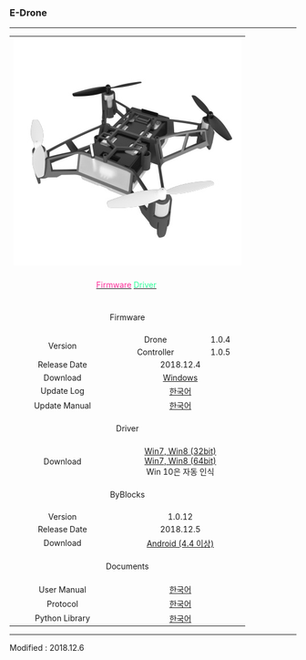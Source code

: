 ### E-Drone

---

<div align="center">
    <table>
        <tr>
            <td colspan="3">
                <div align="center">
                    <img src="/assets/images/products/e_drone.jpg" alt="e_drone">
                </div>
            </td>
        </tr>
        <tr>
            <td colspan="3"><div align="center">&nbsp;<br><a href="#Firmware"><span style="color:#FE2E9A">Firmware</span></a>&nbsp;<a href="#Driver"><span style="color:#2EFE9A">Driver</span></a>&nbsp;<br>&nbsp;</div></td>
        </tr>
        <tr>
            <td colspan="3"><div align="center"><a name="Firmware"></a>&nbsp;<br>Firmware<br>&nbsp;</div></td>
        </tr>
        <tr>
            <td rowspan="2"><div align="center">Version</div></td>
            <td><div align="center">Drone</div></td>
            <td><div align="center">1.0.4</div></td>
        </tr>
        <tr>
            <td><div align="center">Controller</div></td>
            <td><div align="center">1.0.5</div></td>
        </tr>
        <tr>
            <td><div align="center">Release Date</div></td>
            <td colspan="2"><div align="center">2018.12.4</div></td>
        </tr>
        <tr>
            <td><div align="center">Download</div></td>
            <td colspan="2"><div align="center"><a href="https://drive.google.com/open?id=1-TvDtzoEYvBLOGVrtsiwF4hcQWuIZz2g" target="_blank">Windows</a></div></td>
        </tr>
        <tr>
            <td><div align="center">Update Log</div></td>
            <td colspan="2"><div align="center"><a href="/documents/kr/products/e_drone/log/updates/firmware/">한국어</a></div></td>
        </tr>
        <tr>
            <td><div align="center">Update Manual</div></td>
            <td colspan="2"><div align="center"><a href="/documents/kr/products/e_drone/manual/update/">한국어</a></div></td>
        </tr>
        <tr>
            <td colspan="3"><div align="center"><a name="Driver"></a>&nbsp;<br>Driver<br>&nbsp;</div></td>
        </tr>
        <tr>
            <td>
                <div align="center">Download</div>
            </td>
            <td colspan="2">
                <div align="center"><a href="https://drive.google.com/open?id=1HisAPi3nipnnyuFklNXiKn46cV_5P0iy" target="_blank">Win7, Win8 (32bit)</a></div>
                <div align="center"><a href="https://drive.google.com/open?id=1Cm7fIt9XAi-dUNnqxVblNriL8oVfqekg" target="_blank">Win7, Win8 (64bit)</a></div>
                <div align="center">Win 10은 자동 인식</div>
            </td>
        </tr>
        <tr>
            <td colspan="3"><div align="center">&nbsp;<br>ByBlocks<br>&nbsp;</div></td>
        </tr>
        <tr>
            <td>
                <div align="center">Version</div>
            </td>
            <td colspan="2">
                <div align="center">1.0.12</div>
            </td>
        </tr>
        <tr>
            <td>
                <div align="center">Release Date</div>
            </td>
            <td colspan="2">
                <div align="center">2018.12.5</div>
            </td>
        </tr>
        <tr>
            <td>
                <div align="center">Download</div>
            </td>
            <td colspan="2">
                <div align="center"><a href="https://drive.google.com/open?id=1N-jgwEfvZWofwI1_oxppDXOK7QrOArND" target="_blank">Android (4.4 이상)</a></div>
            </td>
        </tr>
        <tr>
            <td colspan="3"><div align="center">&nbsp;<br>Documents<br>&nbsp;</div></td>
        </tr>
        <tr>
            <td><div align="center">User Manual</div></td>
            <td colspan="2"><div align="center"><a href="/documents/kr/products/e_drone/manual/user/">한국어</a></div></td>
        </tr>
        <tr>
            <td><div align="center">Protocol</div></td>
            <td colspan="2"><div align="center"><a href="/documents/kr/products/e_drone/protocol/">한국어</a></div></td>
        </tr>
        <tr>
            <td><div align="center">Python Library</div></td>
            <td colspan="2"><div align="center"><a href="/documents/kr/products/e_drone/library/python/e_drone/">한국어</a></div></td>
        </tr>
    </table>
</div>

---

Modified : 2018.12.6